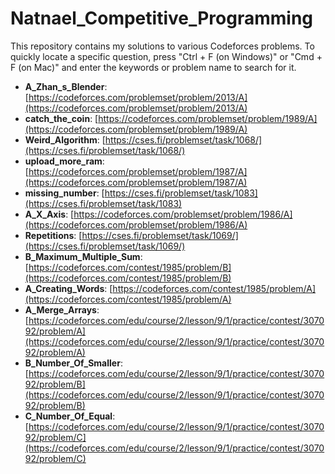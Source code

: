 # Natnael_Competitive_Programming

This repository contains my solutions to various Codeforces problems.
To quickly locate a specific question, press "Ctrl + F (on Windows)" or "Cmd + F (on Mac)" and enter the keywords or problem name to search for it.

- **A_Zhan_s_Blender**: [https://codeforces.com/problemset/problem/2013/A](https://codeforces.com/problemset/problem/2013/A)
- **catch_the_coin**: [https://codeforces.com/problemset/problem/1989/A](https://codeforces.com/problemset/problem/1989/A)
- **Weird_Algorithm**: [https://cses.fi/problemset/task/1068/](https://cses.fi/problemset/task/1068/)
- **upload_more_ram**: [https://codeforces.com/problemset/problem/1987/A](https://codeforces.com/problemset/problem/1987/A)
- **missing_number**: [https://cses.fi/problemset/task/1083](https://cses.fi/problemset/task/1083)
- **A_X_Axis**: [https://codeforces.com/problemset/problem/1986/A](https://codeforces.com/problemset/problem/1986/A)
- **Repetitions**: [https://cses.fi/problemset/task/1069/](https://cses.fi/problemset/task/1069/)
- **B_Maximum_Multiple_Sum**: [https://codeforces.com/contest/1985/problem/B](https://codeforces.com/contest/1985/problem/B)
- **A_Creating_Words**: [https://codeforces.com/contest/1985/problem/A](https://codeforces.com/contest/1985/problem/A)
- **A_Merge_Arrays**: [https://codeforces.com/edu/course/2/lesson/9/1/practice/contest/307092/problem/A](https://codeforces.com/edu/course/2/lesson/9/1/practice/contest/307092/problem/A)
- **B_Number_Of_Smaller**: [https://codeforces.com/edu/course/2/lesson/9/1/practice/contest/307092/problem/B](https://codeforces.com/edu/course/2/lesson/9/1/practice/contest/307092/problem/B)
- **C_Number_Of_Equal**: [https://codeforces.com/edu/course/2/lesson/9/1/practice/contest/307092/problem/C](https://codeforces.com/edu/course/2/lesson/9/1/practice/contest/307092/problem/C)
